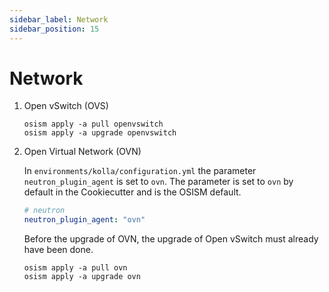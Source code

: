 ```yaml
---
sidebar_label: Network
sidebar_position: 15
---
```


# Network

1. Open vSwitch (OVS)

   ```
   osism apply -a pull openvswitch
   osism apply -a upgrade openvswitch
   ```

2. Open Virtual Network (OVN)

   In `environments/kolla/configuration.yml` the parameter `neutron_plugin_agent` is set to
   `ovn`. The parameter is set to `ovn` by default in the Cookiecutter and is the OSISM default.

   ```yaml title="environments/kolla/configuration.yml"
   # neutron
   neutron_plugin_agent: "ovn"
   ```

   Before the upgrade of OVN, the upgrade of Open vSwitch must already have been done.

   ```
   osism apply -a pull ovn
   osism apply -a upgrade ovn
   ```
